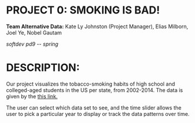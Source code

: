 # PROJECT 0: SMOKING IS BAD!

**Team Alternative Data:** Kate Ly Johnston (Project Manager), Elias Milborn, Joel Ye, Nobel Gautam

*softdev pd9 -- spring*


# DESCRIPTION: 

Our project visualizes the tobacco-smoking habits of high school and colleged-aged students in the US per state, from 2002-2014. The data is given by the [this link.](https://think.cs.vt.edu/corgis/csv/drugs/drugs.html)

The user can select which data set to see, and the time slider allows the user to pick a particular year to display or track the data patterns over time.
